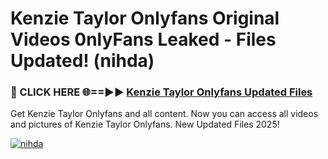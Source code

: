 # Kenzie Taylor Onlyfans Original Videos 0nlyFans Leaked - Files Updated! (nihda)

<h3>🔴 CLICK HERE 🌐==►► <a href="https://tinyurl.com/2m67pmp6" rel="nofollow">Kenzie Taylor Onlyfans Updated Files</a></h3>

Get Kenzie Taylor Onlyfans and all content. Now you can access all videos and pictures of Kenzie Taylor Onlyfans. New Updated Files 2025!

[![nihda](https://i.imgur.com/H4QAA4z.gif)](https://tinyurl.com/2m67pmp6)